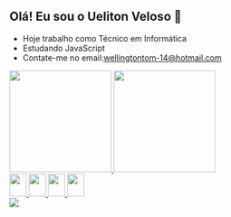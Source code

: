 ## Olá! Eu sou o Ueliton Veloso 👋
- Hoje trabalho como Técnico em Informática
- Estudando JavaScript
- Contate-me no email:wellingtontom-14@hotmail.com

<div>
  <a href="https://github.com/Ueliton-veloso">
  <img height="180cm" src="https://github-readme-stats.vercel.app/api?username=Ueliton-veloso&theme=radical&show_icons=true">
  <img height="180cm" src="https://github-readme-stats.vercel.app/api/top-langs/?username=Ueliton-veloso&layout=compact&theme=radical">
</div>
  

<div>
  <img height="40cm" width="30cm" src="https://cdn.jsdelivr.net/gh/devicons/devicon/icons/python/python-original.svg">
  <img height="40cm" width="30cm" src="https://cdn.jsdelivr.net/gh/devicons/devicon/icons/javascript/javascript-original.svg">
  <img height="40cm" width="30cm" src="https://cdn.jsdelivr.net/gh/devicons/devicon/icons/css3/css3-original.svg">
  <img height="40cm" width="30cm" src="https://cdn.jsdelivr.net/gh/devicons/devicon/icons/html5/html5-original.svg">
</div>
  

<div>
  <a href="https://www.youtube.com/channel/UCJfgV9QPJySQxErrb01HCcg" target="_blank"><img src="https://img.shields.io/badge/YouTube-FF0000?style=for-the-badge&logo=youtube&logoColor=white">

</div> 
  



